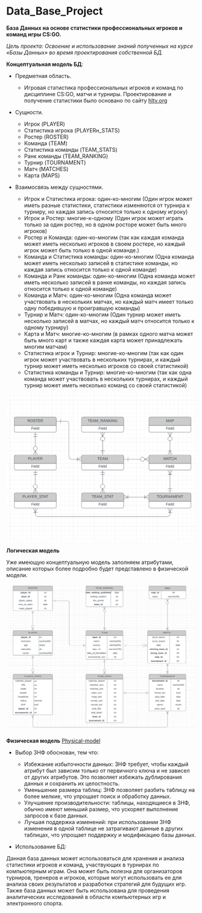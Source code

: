 # Data_Base_Project
**База Данных на основе статистики профессиональных игроков и команд игры СS:GO.**

*Цель проекта: Освоение и использование знаний полученных на курсе «Базы Данных» во время проектирования собственной БД.*

**Концептуальная модель БД**:

- Предметная область.
  - Игровая статистика профессиональных игроков и команд по дисциплине СS:GO, матчи и турниры. Проектирование и получение статистики было основано по сайту [hltv.org](https://www.hltv.org/)
  
- Cущности.

  - Игрок (PLAYER)
  - Статистика игрока (PLAYERн_STATS)
  - Ростер (ROSTER)
  - Команда (TEAM)
  - Статистика команды (TEAM_STATS)
  - Ранк команды (TEAM_RANKING)
  - Турнир (TOURNAMENT)
  - Матч (MATCHES)
  - Карта (MAPS)
 
- Взаимосвязь между сущностями.

  - Игрок и Статистика игрока: один-ко-многим (Один игрок может иметь разные статистики, статистики изменяются от турнира к турниру, но каждая запись относится только к одному игроку)
  - Игрок и Ростер: многие-к-одному (Один игрок может играть только за один ростер, но в одном росторе может быть много игроков)
  - Ростер и Команда: один-ко-многим (так как каждая команда может иметь несколько игроков в своем ростере, но каждый игрок может быть только в одной команде.)
  - Команда и Статистика команды: один-ко-многим (Одна команда может иметь несколько записей в статистике команды, но каждая запись относится только к одной команде)
  - Команда и Ранк команды: один-ко-многим (Одна команда может иметь несколько записей в ранке команды, но каждая запись относится только к одной команде)
  - Команда и Матч: один-ко-многим (Одна команда может участвовать в нескольких матчах, но каждый матч имеет только одну победившую и проигравшую команды)
  - Турнир и Матч: один-ко-многим (Один турнир может иметь несколько записей в матчах, но каждый матч относится только к одному турниру)
  - Карта и Матч: многие-ко-многим (в рамках одного матча может быть много карт и также каждая карта может принадлежать многим матчам)
  - Статистика игрок и Турнир: многие-ко-многим (так как один игрок может участвовать в нескольких турнирах, и каждый турнир может иметь несколько игроков со своей статистикой)
  - Статистика команды и Турнир: многие-ко-многим (так как одна команда может участвовать в нескольких турнирах, и каждый турнир может иметь несколько команд со своей статистикой)

<img src="docs/db-logical-model.png" alt="Концептуальная модель" title="Концептуальная модель" style="max-width: 100%;">

**Логическая модель**
  
  Уже имеющую концептуальную модель заполняем атрибутами, описание которых более подробно будет представлено в физической модели.

<img src="docs/db-concept-model.png" alt="Логическая модель" title="Логическая модель" style="max-width: 100%;"> 

**Физическая модель**  [Physical-model](https://docs.google.com/spreadsheets/d/1yo6RClahy4RJ7r3Jy74mfjDkYZRGXRX0-Atwbbz9tcE/edit#gid=0)
  
  - Выбор 3НФ обоснован, тем что:
  
    - Избежание избыточности данных: 3НФ требует, чтобы каждый атрибут был зависим только от первичного ключа и не зависел от других атрибутов. Это позволяет избежать дублирования данных и сохранить их целостность.
    - Уменьшение размера таблиц: 3НФ позволяет разбить таблицу на более мелкие, что упрощает поиск и обработку данных.
    - Улучшение производительности: таблицы, находящиеся в 3НФ, обычно имеют меньший размер, что ускоряет выполнение запросов к базе данных.
    - Лучшая поддержка изменений: при использовании 3НФ изменения в одной таблице не затрагивают данные в других таблицах, что упрощает поддержку и модификацию базы данных.
   
  - Использование БД:
 
Данная база данных может использоваться для хранения и анализа статистики игроков и команд, участвующих в турнирах по компьютерным играм. Она может быть полезна для организаторов турниров, тренеров и игроков, которые могут использовать ее для анализа своих результатов и разработки стратегий для будущих игр. Также база данных может быть использована для проведения аналитических исследований в области компьютерных игр и электронного спорта.
